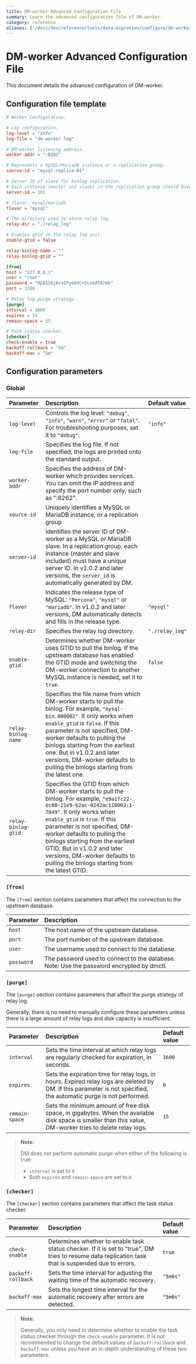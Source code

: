 ```yaml
---
title: DM-worker Advanced Configuration File
summary: Learn the advanced configuration file of DM-worker.
category: reference
aliases: ['/docs/dev/reference/tools/data-migration/configure/dm-worker-configuration-file-full/','/docs/v3.1/reference/tools/data-migration/configure/dm-worker-configuration-file-full/','/docs/stable/reference/tools/data-migration/configure/dm-worker-configuration-file-full/','/docs/v2.1/reference/tools/data-migration/configure/dm-worker-configuration-file-full/']
---
```


# DM-worker Advanced Configuration File

This document details the advanced configuration of DM-worker.

## Configuration file template

```toml
# Worker Configuration.

# Log configuration.
log-level = "info"
log-file = "dm-worker.log"

# DM-worker listening address.
worker-addr = ":8262"

# Represents a MySQL/MariaDB instance or a replication group.
source-id = "mysql-replica-01"

# Server ID of slave for binlog replication.
# Each instance (master and slave) in the replication group should have a different server ID.
server-id = 101

# flavor: mysql/mariadb
flavor = "mysql"

# The directory used to store relay log.
relay-dir = "./relay_log"

# Enables gtid in the relay log unit.
enable-gtid = false

relay-binlog-name = ""
relay-binlog-gtid = ""

[from]
host = "127.0.0.1"
user = "root"
password = "Up8156jArvIPymkVC+5LxkAT6rek"
port = 3306

# Relay log purge strategy.
[purge]
interval = 3600
expires = 24
remain-space = 15

# Task status checker.
[checker]
check-enable = true
backoff-rollback = "5m"
backoff-max = "5m"
```

## Configuration parameters

### Global

| Parameter        | Description                           | Default value |
| :------------ | :--------------------------------------- | :---------|
| `log-level` | Controls the log level: `"debug"`, `"info"`, `"warn"`, `"error"` or `"fatal"`. For troubleshooting purposes, set it to `"debug"`. | `"info"` |
| `log-file` | Specifies the log file. If not specified, the logs are printed onto the standard output. |
| `worker-addr` | Specifies the address of DM-worker which provides services. You can omit the IP address and specify the port number only, such as ":8262".| |
| `source-id` | Uniquely identifies a MySQL or MariaDB instance, or a replication group | |
| `server-id` | Identifies the server ID of DM-worker as a MySQL or MariaDB slave. In a replication group, each instance (master and slave included) must have a unique server ID. In v1.0.2 and later versions, the `server_id` is automatically generated by DM. | |
| `flavor` | Indicates the release type of MySQL: `"Percona"`, `"mysql"` or `"mariadb"`. In v1.0.2 and later versions, DM automatically detects and fills in the release type. | `"mysql"`|
| `relay-dir` | Specifies the relay log directory. | `"./relay_log"` |
| `enable-gtid` | Determines whether DM-worker uses GTID to pull the binlog. If the upstream database has enabled the GTID mode and switching the DM-worker connection to another MySQL instance is needed, set it to `true`. | `false` |
| `relay-binlog-name` | Specifies the file name from which DM-worker starts to pull the binlog. For example, `"mysql-bin.000002"`. It only works when `enable_gtid` is `false`. If this parameter is not specified, DM-worker defaults to pulling the binlogs starting from the earliest one. But in v1.0.2 and later versions, DM-worker defaults to pulling the binlogs starting from the latest one. | |
| `relay-binlog-gtid` | Specifies the GTID from which DM-worker starts to pull the binlog. For example, `"e9a1fc22-ec08-11e9-b2ac-0242ac110003:1-7849"`. It only works when `enable_gtid` is `true`. If this parameter is not specified, DM-worker defaults to pulling the binlogs starting from the earliest GTID. But in v1.0.2 and later versions, DM-worker defaults to pulling the binlogs starting from the latest GTID. | |

### `[from]`

The `[from]` section contains parameters that affect the connection to the upstream database.

| Parameter        | Description                           |
| :------------ | :--------------------------------------- |
| `host` | The host name of the upstream database. |
| `port` | The port number of the upstream database. |
| `user` | The username used to connect to the database. |
| `password` | The password used to connect to the database. Note: Use the password encrypted by dmctl. |

### `[purge]`

The `[purge]` section contains parameters that affect the purge strategy of relay log.

Generally, there is no need to manually configure these parameters unless there is a large amount of relay logs and disk capacity is insufficient.

| Parameter        | Description                           | Default value |
| :------------ | :--------------------------------------- | :-------------|
| `interval` | Sets the time interval at which relay logs are regularly checked for expiration, in seconds. | `3600`  |
| `expires` | Sets the expiration time for relay logs, in hours. Expired relay logs are deleted by DM. If this parameter is not specified, the automatic purge is not performed. | `0` |
| `remain-space` | Sets the minimum amount of free disk space, in gigabytes. When the available disk space is smaller than this value, DM-worker tries to delete relay logs. | `15` |

> **Note:**
>
> DM does not perform automatic purge when either of the following is true:
>
> * `interval` is set to `0`
> * Both `expires` and `remain-space` are set to `0`

### `[checker]`

The `[checker]` section contains parameters that affect the task status checker.

| Parameter        | Description                           | Default value |
| :------------ | :--------------------------------------- | :---------------|
| `check-enable` | Determines whether to enable task status checker. If it is set to "true", DM tries to resume data replication task that is suspended due to errors. | `true` |
| `backoff-rollback` | Sets the time interval for adjusting the waiting time of the automatic recovery. | `"5m0s"`|
| `backoff-max` | Sets the longest time interval for the automatic recovery after errors are detected. | `"5m0s"`|

> **Note:**
>
> Generally, you only need to determine whether to enable the task status checker through the `check-enable` parameter. It is not recommended to change the default values of `backoff-rollback` and `backoff-max` unless you have an in-depth understanding of these two parameters.
